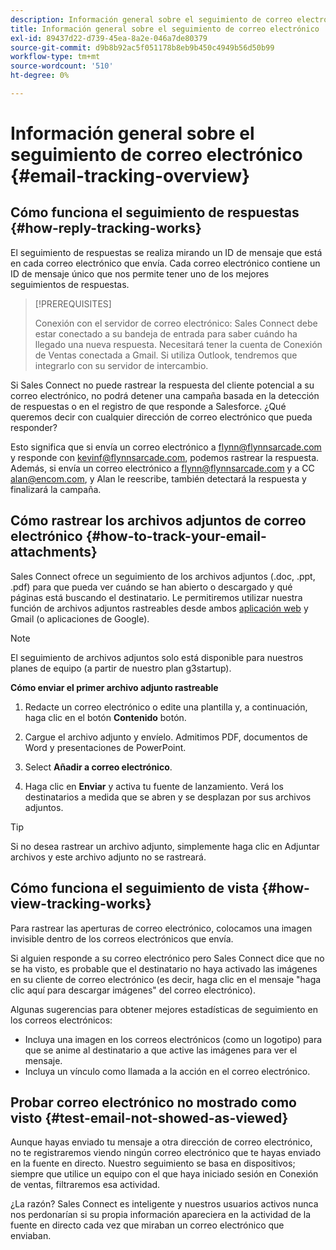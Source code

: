```yaml
---
description: Información general sobre el seguimiento de correo electrónico - Documentos de Marketo - Documentación del producto
title: Información general sobre el seguimiento de correo electrónico
exl-id: 89437d22-d739-45ea-8a2e-046a7de80379
source-git-commit: d9b8b92ac5f051178b8eb9b450c4949b56d50b99
workflow-type: tm+mt
source-wordcount: '510'
ht-degree: 0%

---
```


# Información general sobre el seguimiento de correo electrónico {#email-tracking-overview}

## Cómo funciona el seguimiento de respuestas {#how-reply-tracking-works}

El seguimiento de respuestas se realiza mirando un ID de mensaje que está en cada correo electrónico que envía. Cada correo electrónico contiene un ID de mensaje único que nos permite tener uno de los mejores seguimientos de respuestas.

>[!PREREQUISITES]
>
>Conexión con el servidor de correo electrónico: Sales Connect debe estar conectado a su bandeja de entrada para saber cuándo ha llegado una nueva respuesta. Necesitará tener la cuenta de Conexión de Ventas conectada a Gmail. Si utiliza Outlook, tendremos que integrarlo con su servidor de intercambio.

Si Sales Connect no puede rastrear la respuesta del cliente potencial a su correo electrónico, no podrá detener una campaña basada en la detección de respuestas o en el registro de que responde a Salesforce. ¿Qué queremos decir con cualquier dirección de correo electrónico que pueda responder?

Esto significa que si envía un correo electrónico a flynn@flynnsarcade.com y responde con kevinf@flynnsarcade.com, podemos rastrear la respuesta. Además, si envía un correo electrónico a flynn@flynnsarcade.com y a CC alan@encom.com, y Alan le reescribe, también detectará la respuesta y finalizará la campaña.

## Cómo rastrear los archivos adjuntos de correo electrónico {#how-to-track-your-email-attachments}

Sales Connect ofrece un seguimiento de los archivos adjuntos (.doc, .ppt, .pdf) para que pueda ver cuándo se han abierto o descargado y qué páginas está buscando el destinatario. Le permitiremos utilizar nuestra función de archivos adjuntos rastreables desde ambos [aplicación web](https://toutapp.com/login) y Gmail (o aplicaciones de Google).

>[!NOTE]
>
>El seguimiento de archivos adjuntos solo está disponible para nuestros planes de equipo (a partir de nuestro plan g3startup).

**Cómo enviar el primer archivo adjunto rastreable**

1. Redacte un correo electrónico o edite una plantilla y, a continuación, haga clic en el botón **Contenido** botón.

1. Cargue el archivo adjunto y envíelo. Admitimos PDF, documentos de Word y presentaciones de PowerPoint.

1. Select **Añadir a correo electrónico**.

1. Haga clic en **Enviar** y activa tu fuente de lanzamiento. Verá los destinatarios a medida que se abren y se desplazan por sus archivos adjuntos.

>[!TIP]
>
>Si no desea rastrear un archivo adjunto, simplemente haga clic en Adjuntar archivos y este archivo adjunto no se rastreará.

## Cómo funciona el seguimiento de vista {#how-view-tracking-works}

Para rastrear las aperturas de correo electrónico, colocamos una imagen invisible dentro de los correos electrónicos que envía.

Si alguien responde a su correo electrónico pero Sales Connect dice que no se ha visto, es probable que el destinatario no haya activado las imágenes en su cliente de correo electrónico (es decir, haga clic en el mensaje &quot;haga clic aquí para descargar imágenes&quot; del correo electrónico).

Algunas sugerencias para obtener mejores estadísticas de seguimiento en los correos electrónicos:

* Incluya una imagen en los correos electrónicos (como un logotipo) para que se anime al destinatario a que active las imágenes para ver el mensaje.
* Incluya un vínculo como llamada a la acción en el correo electrónico.

## Probar correo electrónico no mostrado como visto {#test-email-not-showed-as-viewed}

Aunque hayas enviado tu mensaje a otra dirección de correo electrónico, no te registraremos viendo ningún correo electrónico que te hayas enviado en la fuente en directo. Nuestro seguimiento se basa en dispositivos; siempre que utilice un equipo con el que haya iniciado sesión en Conexión de ventas, filtraremos esa actividad.

¿La razón? Sales Connect es inteligente y nuestros usuarios activos nunca nos perdonarían si su propia información apareciera en la actividad de la fuente en directo cada vez que miraban un correo electrónico que enviaban.
